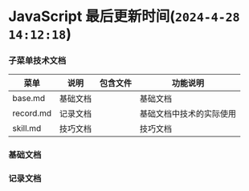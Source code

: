 <!--
 * @Description: JavaScript文档
 * @Author: panrui
 * @Date: 2021-05-20 16:44:03
 * @LastEditTime: 2024-04-28 14:10:42
 * @LastEditors: prui
 * 不忘初心,不负梦想
-->

# JavaScript 最后更新时间(`2024-4-28 14:12:18`)

### 子菜单技术文档

| 菜单      | 说明     | 包含文件 | 功能说明                 |
| --------- | -------- | -------- | ------------------------ |
| base.md   | 基础文档 |          | 基础文档                 |
| record.md | 记录文档 |          | 基础文档中技术的实际使用 |
| skill.md  | 技巧文档 |          | 技巧文档                 |

### 基础文档

### 记录文档

<!-- ###### 实现页面转 PDF 参考 html2canvas 和 jspdf

###### 实现页面上传 excel 表格参考 -->

